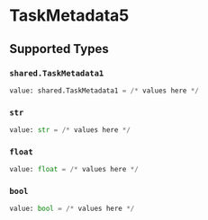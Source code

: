 # TaskMetadata5


## Supported Types

### `shared.TaskMetadata1`

```python
value: shared.TaskMetadata1 = /* values here */
```

### `str`

```python
value: str = /* values here */
```

### `float`

```python
value: float = /* values here */
```

### `bool`

```python
value: bool = /* values here */
```

